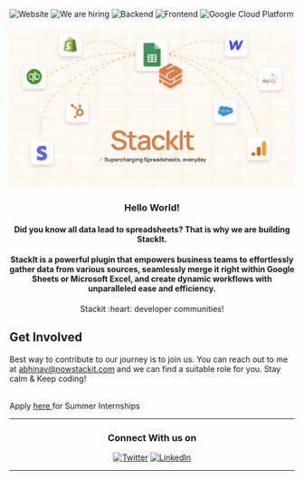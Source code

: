 ![Website](https://img.shields.io/website?up_color=green&up_message=up%20%26%20running&url=https%3A%2F%2Fwww.nowstackit.com%2F)
![We are hiring](https://img.shields.io/badge/hiring-yes-important)
![Backend](https://img.shields.io/badge/backend-nodejs-blue)
![Frontend](https://img.shields.io/badge/frontend-reactjs-blue)
![Google Cloud Platform](https://img.shields.io/badge/Platform-Google%20Cloud-blue)

<p align="center">
<a href="https://nowstackit.com" target="_blank"><img src="https://raw.githubusercontent.com/nowstackit/.github/main/profile/Stackit-wall.png" border="0" title="StackIt!" alt="StackIt!"></a> </p>

<h3 align="center"> Hello World! </h3>
<h4 align="center"> Did you know all data lead to spreadsheets? That is why we are building StackIt. </h4>

<h4 align="center">StackIt is a powerful plugin that empowers business teams to effortlessly gather data from various sources, seamlessly merge it right within Google Sheets or Microsoft Excel, and create dynamic workflows with unparalleled ease and efficiency. </h4>


<p align="center"> Stackit :heart: developer communities! </p>

Get Involved
----
Best way to contribute to our journey is to join us. You can reach out to me at abhinav@nowstackit.com and we can find a suitable role for you. Stay calm & Keep coding! 

<br>
Apply <a href="https://wellfound.com/l/2yCV9y"> here </a> for Summer Internships


----

<div align="center">
<h3>Connect With us on</h3>
<a href="https://twitter.com/nowstackit" target="_blank"><img alt="Twitter" src="https://img.shields.io/badge/twitter-%231DA1F2.svg?&style=for-the-badge&logo=twitter&logoColor=white" /></a> 
<a href="https://www.linkedin.com/company/nowstackit/" target="_blank"><img alt="LinkedIn" src="https://img.shields.io/badge/linkedin-%230077B5.svg?&style=for-the-badge&logo=linkedin&logoColor=white" /></a>
</div>

----

